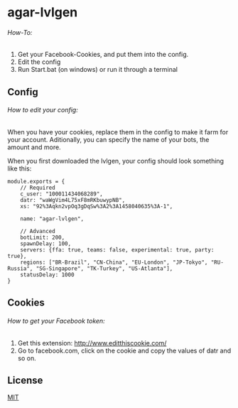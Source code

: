 # agar-lvlgen

###### How-To:
1. Get your Facebook-Cookies, and put them into the config.
2. Edit the config
3. Run Start.bat (on windows) or run it through a terminal

## Config
###### How to edit your config:
When you have your cookies, replace them in the config to make it farm for your account.
Aditionally, you can specify the name of your bots, the amount and more.

When you first downloaded the lvlgen, your config should look something like this:
```
module.exports = {
	// Required
	c_user: "100011434068289",
	datr: "waWgVim4L75xF8mRKbuwypNB",
	xs: "92%3Aqkn2vpOq3gDqSw%3A2%3A1458040635%3A-1",
	
	name: "agar-lvlgen",
	
	// Advanced
	botLimit: 200,
	spawnDelay: 100,
	servers: {ffa: true, teams: false, experimental: true, party: true},
	regions: ["BR-Brazil", "CN-China", "EU-London", "JP-Tokyo", "RU-Russia", "SG-Singapore", "TK-Turkey", "US-Atlanta"],
	statusDelay: 1000
}
```

## Cookies
###### How to get your Facebook token:
1. Get this extension: http://www.editthiscookie.com/
2. Go to facebook.com, click on the cookie and copy the values of datr and so on.

## License
[MIT](/LICENSE.md)
